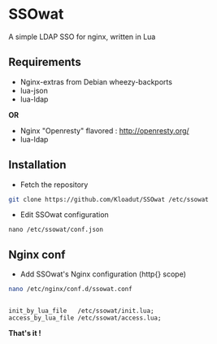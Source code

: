 SSOwat
======

A simple LDAP SSO for nginx, written in Lua

Requirements
------------

- Nginx-extras from Debian wheezy-backports
- lua-json
- lua-ldap

**OR**

- Nginx "Openresty" flavored : http://openresty.org/
- lua-ldap

Installation
------------

* Fetch the repository

```bash
git clone https://github.com/Kloadut/SSOwat /etc/ssowat
```

* Edit SSOwat configuration

```
nano /etc/ssowat/conf.json
```

Nginx conf
----------

* Add SSOwat's Nginx configuration (http{} scope)

```bash
nano /etc/nginx/conf.d/ssowat.conf
```

```nginx

init_by_lua_file   /etc/ssowat/init.lua;
access_by_lua_file /etc/ssowat/access.lua;

```

**That's it !**
